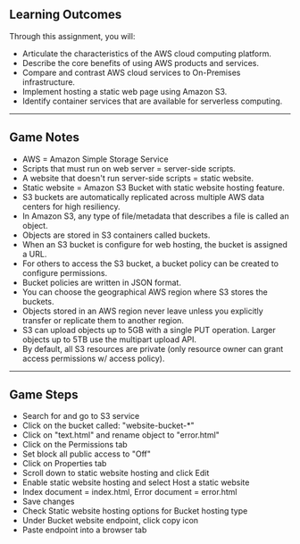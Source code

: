 ## **Learning Outcomes**

Through this assignment, you will:

- Articulate the characteristics of the AWS cloud computing platform.
- Describe the core benefits of using AWS products and services.
- Compare and contrast AWS cloud services to On-Premises infrastructure.
- Implement hosting a static web page using Amazon S3.
- Identify container services that are available for serverless computing.

---

## Game Notes

- AWS = Amazon Simple Storage Service
- Scripts that must run on web server = server-side scripts.
- A website that doesn't run server-side scripts = static website.
- Static website = Amazon S3 Bucket with static website hosting feature.
- S3 buckets are automatically replicated across multiple AWS data centers for high resiliency.
- In Amazon S3, any type of file/metadata that describes a file is called an object.
- Objects are stored in S3 containers called buckets.
- When an S3 bucket is configure for web hosting, the bucket is assigned a URL.
- For others to access the S3 bucket, a bucket policy can be created to configure permissions.
- Bucket policies are written in JSON format.
- You can choose the geographical AWS region where S3 stores the buckets.
- Objects stored in an AWS region never leave unless you explicitly transfer or replicate them to another region.
- S3 can upload objects up to 5GB with a single PUT operation. Larger objects up to 5TB use the multipart upload API.
- By default, all S3 resources are private (only resource owner can grant access permissions w/ access policy).

---

## Game Steps

- Search for and go to S3 service
- Click on the bucket called: "website-bucket-*"
- Click on "text.html" and rename object to "error.html"
- Click on the Permissions tab
- Set block all public access to "Off"
- Click on Properties tab
- Scroll down to static website hosting and click Edit
- Enable static website hosting and select Host a static website
- Index document = index.html, Error document = error.html
- Save changes
- Check Static website hosting options for Bucket hosting type
- Under Bucket website endpoint, click copy icon
- Paste endpoint into a browser tab